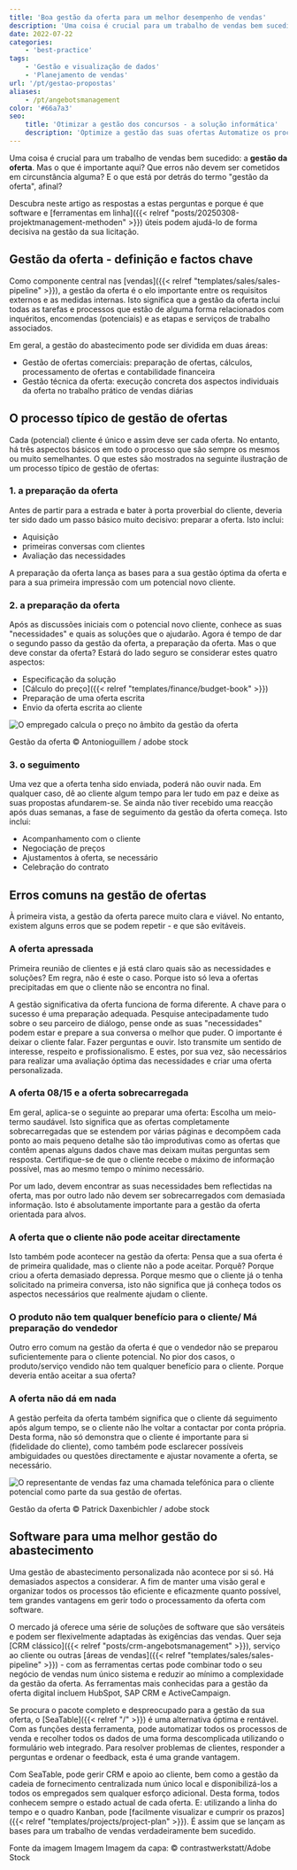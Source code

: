 ```yaml
---
title: 'Boa gestão da oferta para um melhor desempenho de vendas'
description: 'Uma coisa é crucial para um trabalho de vendas bem sucedido: a gestão da oferta. Mas o que é que é importante aqui? Que erros não deve cometer em circunstância alguma? E o que é que o termo "gestão de orçamentos" significa realmente? As respostas a estas perguntas e a razão pela qual software útil e ferramentas online o podem ajudar significativamente na gestão de orçamentos podem ser encontradas neste artigo.'
date: 2022-07-22
categories:
    - 'best-practice'
tags:
    - 'Gestão e visualização de dados'
    - 'Planejamento de vendas'
url: '/pt/gestao-propostas'
aliases:
    - /pt/angebotsmanagement
color: '#66a7a3'
seo:
    title: 'Otimizar a gestão dos concursos - a solução informática'
    description: 'Optimize a gestão das suas ofertas Automatize os processos de venda, gira os dados de forma centralizada e mantenha uma visão geral em todos os momentos.'
---
```


Uma coisa é crucial para um trabalho de vendas bem sucedido: a **gestão da oferta**. Mas o que é importante aqui? Que erros não devem ser cometidos em circunstância alguma? E o que está por detrás do termo "gestão da oferta", afinal?

Descubra neste artigo as respostas a estas perguntas e porque é que software e [ferramentas em linha]({{< relref "posts/20250308-projektmanagement-methoden" >}}) úteis podem ajudá-lo de forma decisiva na gestão da sua licitação.

## Gestão da oferta - definição e factos chave

Como componente central nas [vendas]({{< relref "templates/sales/sales-pipeline" >}}), a gestão da oferta é o elo importante entre os requisitos externos e as medidas internas. Isto significa que a gestão da oferta inclui todas as tarefas e processos que estão de alguma forma relacionados com inquéritos, encomendas (potenciais) e as etapas e serviços de trabalho associados.

Em geral, a gestão do abastecimento pode ser dividida em duas áreas:

- Gestão de ofertas comerciais: preparação de ofertas, cálculos, processamento de ofertas e contabilidade financeira
- Gestão técnica da oferta: execução concreta dos aspectos individuais da oferta no trabalho prático de vendas diárias

## O processo típico de gestão de ofertas

Cada (potencial) cliente é único e assim deve ser cada oferta. No entanto, há três aspectos básicos em todo o processo que são sempre os mesmos ou muito semelhantes. O que estes são mostrados na seguinte ilustração de um processo típico de gestão de ofertas:

### 1\. a preparação da oferta

Antes de partir para a estrada e bater à porta proverbial do cliente, deveria ter sido dado um passo básico muito decisivo: preparar a oferta. Isto inclui:

- Aquisição
- primeiras conversas com clientes
- Avaliação das necessidades

A preparação da oferta lança as bases para a sua gestão óptima da oferta e para a sua primeira impressão com um potencial novo cliente.

### 2\. a preparação da oferta

Após as discussões iniciais com o potencial novo cliente, conhece as suas "necessidades" e quais as soluções que o ajudarão. Agora é tempo de dar o segundo passo da gestão da oferta, a preparação da oferta. Mas o que deve constar da oferta? Estará do lado seguro se considerar estes quatro aspectos:

- Especificação da solução
- [Cálculo do preço]({{< relref "templates/finance/budget-book" >}})
- Preparação de uma oferta escrita
- Envio da oferta escrita ao cliente

![O empregado calcula o preço no âmbito da gestão da oferta](Angebotsmanagement_AdobeStock_200001435-711x474.jpg)

Gestão da oferta © Antonioguillem / adobe stock

### 3\. o seguimento

Uma vez que a oferta tenha sido enviada, poderá não ouvir nada. Em qualquer caso, dê ao cliente algum tempo para ler tudo em paz e deixe as suas propostas afundarem-se. Se ainda não tiver recebido uma reacção após duas semanas, a fase de seguimento da gestão da oferta começa. Isto inclui:

- Acompanhamento com o cliente
- Negociação de preços
- Ajustamentos à oferta, se necessário
- Celebração do contrato

## Erros comuns na gestão de ofertas

À primeira vista, a gestão da oferta parece muito clara e viável. No entanto, existem alguns erros que se podem repetir - e que são evitáveis.

### A oferta apressada

Primeira reunião de clientes e já está claro quais são as necessidades e soluções? Em regra, não é este o caso. Porque isto só leva a ofertas precipitadas em que o cliente não se encontra no final.

A gestão significativa da oferta funciona de forma diferente. A chave para o sucesso é uma preparação adequada. Pesquise antecipadamente tudo sobre o seu parceiro de diálogo, pense onde as suas "necessidades" podem estar e prepare a sua conversa o melhor que puder. O importante é deixar o cliente falar. Fazer perguntas e ouvir. Isto transmite um sentido de interesse, respeito e profissionalismo. E estes, por sua vez, são necessários para realizar uma avaliação óptima das necessidades e criar uma oferta personalizada.

### A oferta 08/15 e a oferta sobrecarregada

Em geral, aplica-se o seguinte ao preparar uma oferta: Escolha um meio-termo saudável. Isto significa que as ofertas completamente sobrecarregadas que se estendem por várias páginas e decompõem cada ponto ao mais pequeno detalhe são tão improdutivas como as ofertas que contêm apenas alguns dados chave mas deixam muitas perguntas sem resposta. Certifique-se de que o cliente recebe o máximo de informação possível, mas ao mesmo tempo o mínimo necessário.

Por um lado, devem encontrar as suas necessidades bem reflectidas na oferta, mas por outro lado não devem ser sobrecarregados com demasiada informação. Isto é absolutamente importante para a gestão da oferta orientada para alvos.

### A oferta que o cliente não pode aceitar directamente

Isto também pode acontecer na gestão da oferta: Pensa que a sua oferta é de primeira qualidade, mas o cliente não a pode aceitar. Porquê? Porque criou a oferta demasiado depressa. Porque mesmo que o cliente já o tenha solicitado na primeira conversa, isto não significa que já conheça todos os aspectos necessários que realmente ajudam o cliente.

### O produto não tem qualquer benefício para o cliente/ Má preparação do vendedor

Outro erro comum na gestão da oferta é que o vendedor não se preparou suficientemente para o cliente potencial. No pior dos casos, o produto/serviço vendido não tem qualquer benefício para o cliente. Porque deveria então aceitar a sua oferta?

### A oferta não dá em nada

A gestão perfeita da oferta também significa que o cliente dá seguimento após algum tempo, se o cliente não lhe voltar a contactar por conta própria. Desta forma, não só demonstra que o cliente é importante para si (fidelidade do cliente), como também pode esclarecer possíveis ambiguidades ou questões directamente e ajustar novamente a oferta, se necessário.

![O representante de vendas faz uma chamada telefónica para o cliente potencial como parte da sua gestão de ofertas.](Angebotsmanagement_AdobeStock_171176926-711x474.jpg)

Gestão da oferta © Patrick Daxenbichler / adobe stock

## Software para uma melhor gestão do abastecimento

Uma gestão de abastecimento personalizada não acontece por si só. Há demasiados aspectos a considerar. A fim de manter uma visão geral e organizar todos os processos tão eficiente e eficazmente quanto possível, tem grandes vantagens em gerir todo o processamento da oferta com software.

O mercado já oferece uma série de soluções de software que são versáteis e podem ser flexivelmente adaptadas às exigências das vendas. Quer seja [CRM clássico]({{< relref "posts/crm-angebotsmanagement" >}}), serviço ao cliente ou outras [áreas de vendas]({{< relref "templates/sales/sales-pipeline" >}}) - com as ferramentas certas pode combinar todo o seu negócio de vendas num único sistema e reduzir ao mínimo a complexidade da gestão da oferta. As ferramentas mais conhecidas para a gestão da oferta digital incluem HubSpot, SAP CRM e ActiveCampaign.

Se procura o pacote completo e despreocupado para a gestão da sua oferta, o [SeaTable]({{< relref "/" >}}) é uma alternativa óptima e rentável. Com as funções desta ferramenta, pode automatizar todos os processos de venda e recolher todos os dados de uma forma descomplicada utilizando o formulário web integrado. Para resolver problemas de clientes, responder a perguntas e ordenar o feedback, esta é uma grande vantagem.

Com SeaTable, pode gerir CRM e apoio ao cliente, bem como a gestão da cadeia de fornecimento centralizada num único local e disponibilizá-los a todos os empregados sem qualquer esforço adicional. Desta forma, todos conhecem sempre o estado actual de cada oferta. E: utilizando a linha do tempo e o quadro Kanban, pode [facilmente visualizar e cumprir os prazos]({{< relref "templates/projects/project-plan" >}}). É assim que se lançam as bases para um trabalho de vendas verdadeiramente bem sucedido.

Fonte da imagem Imagem Imagem da capa: © contrastwerkstatt/Adobe Stock
